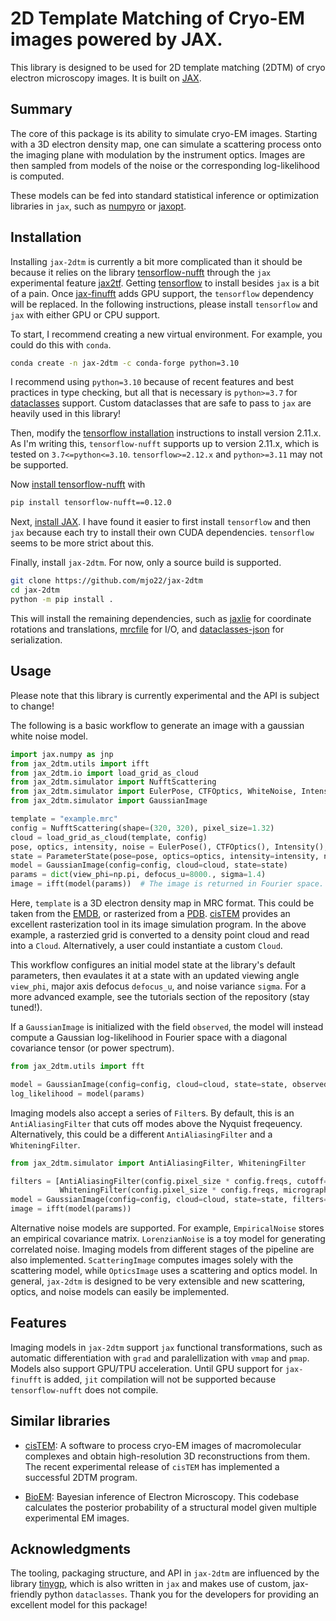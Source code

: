 # 2D Template Matching of Cryo-EM images powered by JAX.
This library is designed to be used for 2D template matching (2DTM) of cryo electron microscopy images. It is built on [JAX](https://github.com/google/jax).

## Summary

The core of this package is its ability to simulate cryo-EM images. Starting with a 3D electron density map, one can simulate a scattering process onto the imaging plane with modulation by the instrument optics. Images are then sampled from models of the noise or the corresponding log-likelihood is computed.

These models can be fed into standard statistical inference or optimization libraries in `jax`, such as [numpyro](https://github.com/pyro-ppl/numpyro) or [jaxopt](https://github.com/google/jaxopt).

## Installation

Installing `jax-2dtm` is currently a bit more complicated than it should be because it relies on the library [tensorflow-nufft](https://github.com/mrphys/tensorflow-nufft) through the `jax` experimental feature [jax2tf](https://github.com/google/jax/blob/main/jax/experimental/jax2tf/README.md). Getting [tensorflow](https://github.com/tensorflow/tensorflow) to install besides `jax` is a bit of a pain. Once [jax-finufft](https://github.com/dfm/jax-finufft) adds GPU support, the `tensorflow` dependency will be replaced. In the following instructions, please install `tensorflow` and `jax` with either GPU or CPU support.

To start, I recommend creating a new virtual environment. For example, you could do this with `conda`.

```bash
conda create -n jax-2dtm -c conda-forge python=3.10
```

I recommend using `python=3.10` because of recent features and best practices in type checking, but all that is necessary is `python>=3.7` for [dataclasses](https://docs.python.org/3/library/dataclasses.html) support. Custom dataclasses that are safe to pass to `jax` are heavily used in this library!

Then, modify the [tensorflow installation](https://www.tensorflow.org/install/pip) instructions to install version 2.11.x. As I'm writing this, `tensorflow-nufft` supports up to version 2.11.x, which is tested on `3.7<=python<=3.10`. `tensorflow>=2.12.x` and `python>=3.11` may not be supported.

Now [install tensorflow-nufft](https://mrphys.github.io/tensorflow-nufft/guide/start/) with

```bash
pip install tensorflow-nufft==0.12.0
```

Next, [install JAX](https://github.com/google/jax#installation). I have found it easier to first install `tensorflow` and then `jax` because each try to install their own CUDA dependencies. `tensorflow` seems to be more strict about this.

Finally, install `jax-2dtm`. For now, only a source build is supported.

```bash
git clone https://github.com/mjo22/jax-2dtm
cd jax-2dtm
python -m pip install .
```

This will install the remaining dependencies, such as [jaxlie](https://github.com/brentyi/jaxlie) for coordinate rotations and translations, [mrcfile](https://github.com/ccpem/mrcfile) for I/O, and [dataclasses-json](https://github.com/lidatong/dataclasses-json) for serialization.

## Usage

Please note that this library is currently experimental and the API is subject to change!

The following is a basic workflow to generate an image with a gaussian white noise model.

```python
import jax.numpy as jnp
from jax_2dtm.utils import ifft
from jax_2dtm.io import load_grid_as_cloud
from jax_2dtm.simulator import NufftScattering
from jax_2dtm.simulator import EulerPose, CTFOptics, WhiteNoise, Intensity, ParameterState
from jax_2dtm.simulator import GaussianImage

template = "example.mrc"
config = NufftScattering(shape=(320, 320), pixel_size=1.32)
cloud = load_grid_as_cloud(template, config)
pose, optics, intensity, noise = EulerPose(), CTFOptics(), Intensity(), WhiteNoise()
state = ParameterState(pose=pose, optics=optics, intensity=intensity, noise=noise)
model = GaussianImage(config=config, cloud=cloud, state=state)
params = dict(view_phi=np.pi, defocus_u=8000., sigma=1.4)
image = ifft(model(params))  # The image is returned in Fourier space.
```

Here, `template` is a 3D electron density map in MRC format. This could be taken from the [EMDB](https://www.ebi.ac.uk/emdb/), or rasterized from a [PDB](https://www.rcsb.org/). [cisTEM](https://github.com/timothygrant80/cisTEM) provides an excellent rasterization tool in its image simulation program. In the above example, a rasterzied grid is converted to a density point cloud and read into a `Cloud`. Alternatively, a user could instantiate a custom `Cloud`.

This workflow configures an initial model state at the library's default parameters, then evaulates it at a state with an updated viewing angle `view_phi`, major axis defocus `defocus_u`, and noise variance `sigma`. For a more advanced example, see the tutorials section of the repository (stay tuned!).

If a `GaussianImage` is initialized with the field `observed`, the model will instead compute a Gaussian log-likelihood in Fourier space with a diagonal covariance tensor (or power spectrum).

```python
from jax_2dtm.utils import fft

model = GaussianImage(config=config, cloud=cloud, state=state, observed=fft(observed))
log_likelihood = model(params)
```

Imaging models also accept a series of `Filter`s. By default, this is an `AntiAliasingFilter` that cuts off modes above the Nyquist freqeuency. Alternatively, this could be a different `AntiAliasingFilter` and a `WhiteningFilter`.

```python
from jax_2dtm.simulator import AntiAliasingFilter, WhiteningFilter

filters = [AntiAliasingFilter(config.pixel_size * config.freqs, cutoff=0.667),  # Cutoff modes above 2/3 Nyquist frequency
           WhiteningFilter(config.pixel_size * config.freqs, micrograph)]
model = GaussianImage(config=config, cloud=cloud, state=state, filters=filters)
image = ifft(model(params))
```

Alternative noise models are supported. For example, `EmpiricalNoise` stores an empirical covariance matrix. `LorenzianNoise` is a toy model for generating correlated noise. Imaging models from different stages of the pipeline are also implemented. `ScatteringImage` computes images solely with the scattering model, while `OpticsImage` uses a scattering and optics model. In general, `jax-2dtm` is designed to be very extensible and new scattering, optics, and noise models can easily be implemented.

## Features

Imaging models in `jax-2dtm` support `jax` functional transformations, such as automatic differentiation with `grad` and paralellization with `vmap` and `pmap`. Models also support GPU/TPU acceleration. Until GPU support for `jax-finufft` is added, `jit` compilation will not be supported because `tensorflow-nufft` does not compile.

## Similar libraries

- [cisTEM](https://github.com/timothygrant80/cisTEM): A software to process cryo-EM images of macromolecular complexes and obtain high-resolution 3D reconstructions from them. The recent experimental release of `cisTEM` has implemented a successful 2DTM program.

- [BioEM](https://github.com/bio-phys/BioEM): Bayesian inference of Electron Microscopy. This codebase calculates the posterior probability of a structural model given multiple experimental EM images.

## Acknowledgments

The tooling, packaging structure, and API in `jax-2dtm` are influenced by the library [tinygp](https://github.com/dfm/tinygp), which is also written in `jax` and makes use of custom, jax-friendly python `dataclasses`. Thank you for the developers for providing an excellent model for this package!
